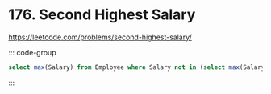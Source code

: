 # 176. Second Highest Salary

https://leetcode.com/problems/second-highest-salary/

::: code-group

```sql [SQL]
select max(Salary) from Employee where Salary not in (select max(Salary) from Employee)
```

:::
